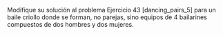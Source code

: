 Modifique su solución al problema Ejercicio 43 [dancing_pairs_5] para un baile criollo donde se forman, no parejas, sino equipos de 4 bailarines compuestos de dos hombres y dos mujeres.
